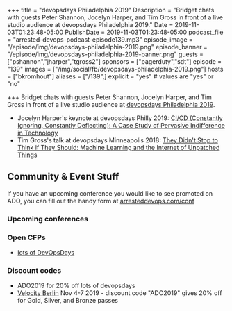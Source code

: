 +++
title = "devopsdays Philadelphia 2019"
Description = "Bridget chats with guests Peter Shannon, Jocelyn Harper, and Tim Gross in front of a live studio audience at devopsdays Philadelphia 2019."
Date = 2019-11-03T01:23:48-05:00
PublishDate = 2019-11-03T01:23:48-05:00
podcast_file = "arrested-devops-podcast-episode139.mp3"
episode_image = "/episode/img/devopsdays-philadelphia-2019.png"
episode_banner = "/episode/img/devopsdays-philadelphia-2019-banner.png"
guests = ["pshannon","jharper","tgross2"]
sponsors = ["pagerduty","sdt"]
episode = "139"
images = ["/img/social/fb/devopsdays-philadelphia-2019.png"]
hosts = ["bkromhout"]
aliases = ["/139",]
explicit = "yes" # values are "yes" or "no"


+++
Bridget chats with guests Peter Shannon, Jocelyn Harper, and Tim Gross in front of a live studio audience at [devopsdays Philadelphia 2019](https://www.devopsdays.org/events/2019-philadelphia/welcome/).

- Jocelyn Harper's keynote at devopsdays Philly 2019: [CI/CD (Constantly Ignoring, Constantly Deflecting): A Case Study of Pervasive Indifference in Technology](https://devopsdays.org/events/2019-philadelphia/program/jocelyn-harper/)
- Tim Gross's talk at devopsdays Minneapolis 2018: [They Didn't Stop to Think if They Should: Machine Learning and the Internet of Unpatched Things](https://devopsdays.org/events/2018-minneapolis/program/tim-gross)

## Community & Event Stuff

If you have an upcoming conference you would like to see promoted on ADO, you can fill out the handy form at [arresteddevops.com/conf](https://arresteddevops.com/conf)

### Upcoming conferences

### Open CFPs

- [lots of DevOpsDays](https://devopsdays.org/speaking)

### Discount codes
- ADO2019 for 20% off lots of devopsdays
- [Velocity Berlin](https://conferences.oreilly.com/velocity/vl-eu) Nov 4-7 2019 - discount code "ADO2019" gives 20% off for Gold, Silver, and Bronze passes
